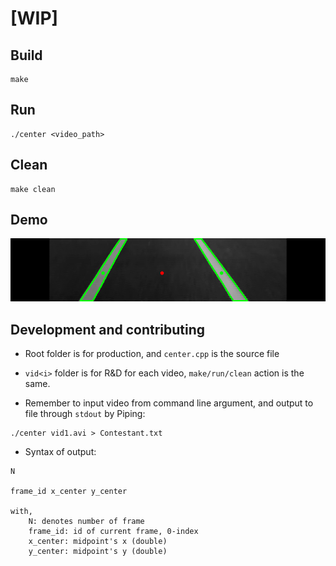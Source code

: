 # [WIP]

## Build
```
make
```

## Run
```
./center <video_path>
```

## Clean
```
make clean
```

## Demo
![Crop](demos/crop.png)


## Development and contributing

+ Root folder is for production, and `center.cpp` is the source file

+ `vid<i>` folder is for R&D for each video, `make/run/clean` action is the same.

+ Remember to input video from command line argument, and output to file through `stdout` by Piping:

```
./center vid1.avi > Contestant.txt 
```

+ Syntax of output:  

```
N

frame_id x_center y_center

with,
    N: denotes number of frame
    frame_id: id of current frame, 0-index
    x_center: midpoint's x (double)
    y_center: midpoint's y (double)
```
